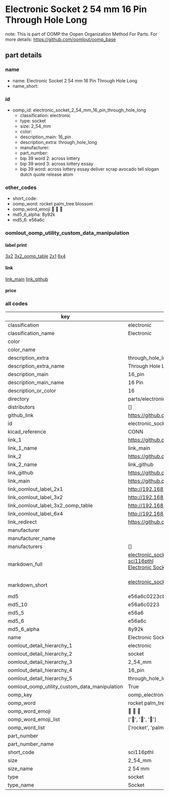 # Electronic Socket 2 54 mm 16 Pin Through Hole Long  

note: This is part of OOMP the Oopen Organization Method For Parts. For more details: https://github.com/oomlout/oomp_base

##  part details
  







### name
* name: Electronic Socket 2 54 mm 16 Pin Through Hole Long
* name_short: 
### id
* oomp_id: electronic_socket_2_54_mm_16_pin_through_hole_long
  * classification: electronic
  * type: socket
  * size: 2_54_mm
  * color: 
  * description_main: 16_pin
  * description_extra: through_hole_long
  * manufacturer: 
  * part_number: 
  * bip 39 word 2: across lottery
  * bip 39 word 3: across lottery essay
  * bip 39 word: across lottery essay deliver scrap avocado tell slogan dutch quote release atom

### other_codes
* short_code: 
* oomp_word: rocket palm_tree blossom
* oomp_word_emoji :rocket: :palm_tree: :blossom:
* md5_6_alpha: 8y92k
* md5_6: e56a6c






### oomlout_oomp_utility_custom_data_manipulation
#### label print
[3x2](http://192.168.1.245:1112/?label=oomp%208y92k)
[3x2_oomp_table](http://192.168.1.108:1112/?label=oomp%208y92k)
[2x1](http://192.168.1.242:1112/?label=oomp%208y92k)
[6x4](http://192.168.1.55:1112/?label=oomp%208y92k)    

#### link

[link_main](https://github.com/oomlout/oomlout_oomp_version_1_messy/tree/main/parts/electronic_socket_2_54_mm_16_pin_through_hole_long) [link_github](https://github.com/oomlout/oomlout_oomp_version_1_messy/tree/main/parts/electronic_socket_2_54_mm_16_pin_through_hole_long)                             

#### price







### all codes 
| key | value |  
| --- | --- |  
| classification | electronic |  
| classification_name | Electronic |  
| color |  |  
| color_name |  |  
| description_extra | through_hole_long |  
| description_extra_name | Through Hole Long |  
| description_main | 16_pin |  
| description_main_name | 16 Pin |  
| description_or_color | 16 |  
| directory | parts/electronic_socket_2_54_mm_16_pin_through_hole_long |  
| distributors | [] |  
| github_link | https://github.com/oomlout/oomlout_oomp_part_src/tree/main/parts/electronic_socket_2_54_mm_16_pin_through_hole_long |  
| id | electronic_socket_2_54_mm_16_pin_through_hole_long |  
| kicad_reference | CONN |  
| link_1 | https://github.com/oomlout/oomlout_oomp_version_1_messy/tree/main/parts/electronic_socket_2_54_mm_16_pin_through_hole_long |  
| link_1_name | link_main |  
| link_2 | https://github.com/oomlout/oomlout_oomp_version_1_messy/tree/main/parts/electronic_socket_2_54_mm_16_pin_through_hole_long |  
| link_2_name | link_github |  
| link_github | https://github.com/oomlout/oomlout_oomp_version_1_messy/tree/main/parts/electronic_socket_2_54_mm_16_pin_through_hole_long |  
| link_main | https://github.com/oomlout/oomlout_oomp_version_1_messy/tree/main/parts/electronic_socket_2_54_mm_16_pin_through_hole_long |  
| link_oomlout_label_2x1 | http://192.168.1.242:1112/?label=oomp%208y92k |  
| link_oomlout_label_3x2 | http://192.168.1.245:1112/?label=oomp%208y92k |  
| link_oomlout_label_3x2_oomp_table | http://192.168.1.108:1112/?label=oomp%208y92k |  
| link_oomlout_label_6x4 | http://192.168.1.55:1112/?label=oomp%208y92k |  
| link_redirect | https://github.com/oomlout/oomlout_oomp_version_1_messy/tree/main/parts/electronic_socket_2_54_mm_16_pin_through_hole_long |  
| manufacturer |  |  
| manufacturer_name |  |  
| manufacturers | [] |  
| markdown_full | [electronic_socket_2_54_mm_16_pin_through_hole_long](none)<br>[sci116pthl](none)<br>[Electronic Socket 2 54 Mm 16 Pin Through Hole Long](none)<br><br> |  
| markdown_short | [electronic_socket_2_54_mm_16_pin_through_hole_long](none)<br><br> |  
| md5 | e56a6c0223cbfbd83fe0b3a09a610012 |  
| md5_10 | e56a6c0223 |  
| md5_5 | e56a6 |  
| md5_6 | e56a6c |  
| md5_6_alpha | 8y92k |  
| name | Electronic Socket 2 54 mm 16 Pin Through Hole Long |  
| oomlout_detail_hierarchy_1 | electronic |  
| oomlout_detail_hierarchy_2 | socket |  
| oomlout_detail_hierarchy_3 | 2_54_mm |  
| oomlout_detail_hierarchy_4 | 16_pin |  
| oomlout_detail_hierarchy_5 | through_hole_long |  
| oomlout_oomp_utility_custom_data_manipulation | True |  
| oomp_key | oomp_electronic_socket_2_54_mm_16_pin_through_hole_long |  
| oomp_word | rocket palm_tree blossom |  
| oomp_word_emoji | :rocket: :palm_tree: :blossom: |  
| oomp_word_emoji_list | [':rocket:', ':palm_tree:', ':blossom:'] |  
| oomp_word_list | ['rocket', 'palm_tree', 'blossom'] |  
| part_number |  |  
| part_number_name |  |  
| short_code | sci116pthl |  
| size | 2_54_mm |  
| size_name | 2 54 mm |  
| type | socket |  
| type_name | Socket |  
